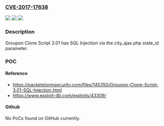 ### [CVE-2017-17638](https://cve.mitre.org/cgi-bin/cvename.cgi?name=CVE-2017-17638)
![](https://img.shields.io/static/v1?label=Product&message=n%2Fa&color=blue)
![](https://img.shields.io/static/v1?label=Version&message=n%2Fa&color=blue)
![](https://img.shields.io/static/v1?label=Vulnerability&message=n%2Fa&color=brighgreen)

### Description

Groupon Clone Script 3.01 has SQL Injection via the city_ajax.php state_id parameter.

### POC

#### Reference
- https://packetstormsecurity.com/files/145350/Groupon-Clone-Script-3.01-SQL-Injection.html
- https://www.exploit-db.com/exploits/43309/

#### Github
No PoCs found on GitHub currently.

